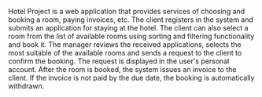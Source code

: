 Hotel Project is a web application that provides services of choosing and booking a room, paying invoices, etc. 
The client registers in the system and submits an application for staying at the hotel. 
The client can also select a room from the list of available rooms using sorting and filtering functionality and book it. 
The manager reviews the received applications, selects the most suitable of the available rooms and sends a request to the client to confirm the booking. 
The request is displayed in the user's personal account. After the room is booked, the system issues an invoice to the client. 
If the invoice is not paid by the due date, the booking is automatically withdrawn.